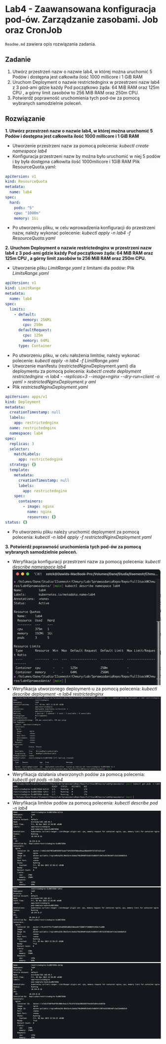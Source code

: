 # Lab4 - Zaawansowana konfiguracja pod-ów. Zarządzanie zasobami. Job oraz CronJob

`Readme.md` zawiera opis rozwiązania zadania.

## Zadanie

1. Utwórz przestrzeń nazw o nazwie lab4, w której można uruchomić 5 Podów i dostępna jest całkowita ilość 1000 millicore i 1 GiB RAM
   <br>
2. Uruchom Deployment o nazwie restrictednginx w przestrzeni nazw lab4 z 3 pod-ami gdzie każdy Pod początkowo żąda: 64 MiB RAM oraz 125m CPU , a górny limit zasobów to 256 MiB RAM oraz 250m CPU.
   <br>
3. Potwierdź poprawność uruchomienia tych pod-ów za pomocą wybranych samodzielnie poleceń.

## Rozwiązanie

**1. Utwórz przestrzeń nazw o nazwie lab4, w której można uruchomić 5 Podów i dostępna jest całkowita ilość 1000 millicore i 1 GiB RAM**

- Utworzenie przestrzeni nazw za pomocą polecenia:
  _kubectl create namespace lab4_
  <br>
- Konfiguracja przestrzeni nazw by można było uruchomić w niej 5 podów i by była dostępna całkowita ilość 1000milicore i 1GiB RAM
  Plik ResourceQuota.yaml:

```yaml
apiVersion: v1
kind: ResourceQuota
metadata:
  name: lab4
spec:
  hard:
    pods: "5"
    cpu: "1000m"
    memory: 1Gi
```

- Po utworzeniu pliku, w celu wprowadzenia konfiguracji do przestrzeni nazw, należy wykonać polecenie:
  _kubectl apply -n lab4 -f ResourceQuota.yaml_

**2. Uruchom Deployment o nazwie restrictednginx w przestrzeni nazw lab4 z 3 pod-ami gdzie każdy Pod początkowo żąda: 64 MiB RAM oraz 125m CPU , a górny limit zasobów to 256 MiB RAM oraz 250m CPU.**

- Utworzenie pliku _LimitRange.yaml_ z limitami dla podów:
  Plik _LimitsRange.yaml_

```yaml
apiVersion: v1
kind: LimitRange
metadata:
  name: lab4
spec:
  limits:
    - default:
        memory: 256Mi
        cpu: 250m
      defaultRequest:
        cpu: 125m
        memory: 64Mi
      type: Container
```

- Po utworzeniu pliku, w celu nałożenia limitów, należy wykonać polecenie:
  _kubectl apply -n lab4 -f LimitRange.yaml_
  <br>
- Utworzenie manifestu (restrictedNginxDeployment.yaml) dla deploymentu za pomocą polecenia:
  _kubectl create deployment restrictednginx -n lab4 -
  -replicas=3 --image=nginx --dry-run=client -o yaml > restrictedNginxDeployment.y
  aml_
  <br>
- Plik _restrictedNginxDeployment.yaml_

```yaml
apiVersion: apps/v1
kind: Deployment
metadata:
  creationTimestamp: null
  labels:
    app: restrictednginx
  name: restrictednginx
  namespace: lab4
spec:
  replicas: 3
  selector:
    matchLabels:
      app: restrictednginx
  strategy: {}
  template:
    metadata:
      creationTimestamp: null
      labels:
        app: restrictednginx
    spec:
      containers:
        - image: nginx
          name: nginx
          resources: {}
status: {}
```

- Po utworzeniu pliku należy uruchomić deployment za pomocą polecenia:
  _kubectl -n lab4 apply -f restrictedNginxDeployment.yaml_

**3. Potwierdź poprawność uruchomienia tych pod-ów za pomocą wybranych samodzielnie poleceń.**

- Weryfikacja konfiguracji przestrzeni nazw za pomocą polecenia:
  _kubectl describe namespace lab4_
  ![](Lab4Sprawozdanie/weryfikacjaNamespace.jpg)
  <br>
- Weryfikacja utworzonego deployment-u za pomocą polecenia:
  _kubectl describe deployment -n lab4 restrictednginx_
  ![](Lab4Sprawozdanie/weryfikacjaDeployment.png)
  <br>
- Weryfikacja działania utworzonych podów za pomocą polecenia:
  _kubectl get pods -n lab4_
  ![](Lab4Sprawozdanie/weryfikacjaPodow.png)
  <br>
- Weryfikacja limitów podów za pomocą polecenia:
  _kubectl describe pod -n lab4_
  ![](Lab4Sprawozdanie/weryfikacjaPod1.png)
  ![](Lab4Sprawozdanie/weryfikacjaPod2.png)
  ![](Lab4Sprawozdanie/weryfikacjaPod3.png)
